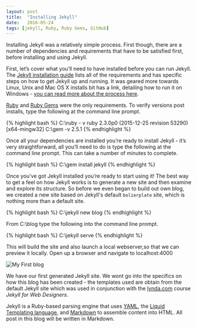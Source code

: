 ```yaml
---
layout: post
title:  "Installing Jekyll"
date:   2016-05-24
tags: [jekyll, Ruby, Ruby Gems, GitHub]
---
```

Installing Jekyll was a relatively simple process. First though, there are a number of dependencies and requirements that have
to be satisfied first, before installing and using Jekyll.

First, let’s cover what you’ll need to have installed before you can run Jekyll. The [Jekyll installation guide](https://jekyllrb.com/docs/installation/) lists
all of the requirements
and has specific steps on how to get Jekyll up and running. It was geared more towards Linux, Unix and Mac OS X installs bit
has a link, detailing how to run it on Windows - [you can read more about the process here](http://jekyll-windows.juthilo.com/ "jekyll for windows").

[Ruby](https://www.ruby-lang.org "ruby") and [Ruby Gems](https://rubygems.org/ "ruby gems") were the only requirements. To verify versions post installs, type the following at the command line prompt.

{% highlight bash %}
C:\ruby - v
ruby 2.3.0p0 (2015-12-25 revision 53290) [x64-mingw32]
C:\gem -v
2.5.1
{% endhighlight %}

Once all your dependencies are installed you’re ready to install Jekyll - it’s very straightforward, all you’ll need to do is type the following at the command line prompt. This can take a number of minutes to complete.

{% highlight bash %}
C:\gem install jekyll
{% endhighlight %}

Once you’ve got Jekyll installed you’re ready to start using it! The best way to get a feel on how Jekyll works is to generate a new site and then examine and explore its structure.
So before we even began to build out own blog, we created a new site based on Jekyll's default `bolierplate` site, which is nothing more than a default site.

{% highlight bash %}
C:\jekyll new blog
{% endhighlight %}

From C:\blog type the following into the command line prompt.

{% highlight bash %}
C:\jekyll serve
{% endhighlight %}

This will build the site and also launch a local webserver,so that we can preview it locally. Open up a browser and navigate to localhost:4000

![My First blog]({{site.baseurl}}/images/local_host.jpg)

We have our first generated Jekyll site. We wont go into the specifics on how this blog has been created - the templates used are obtain from the default Jekyll site
which was used in conjunction with the [lynda.com](http://www.lynda.com "lynda.com") course *Jekyll for Web Designers*.

Jekyll is a Ruby-based parsing engine that uses [YAML](http://yaml.org/ "YAML"), the [Liquid Templating language](http://liquidmarkup.org/ "liquid"), and [Markdown](http://daringfireball.net/projects/markdown/ "markdown") to assemble content into HTML.
All post in this blog will be written in Markdown.

